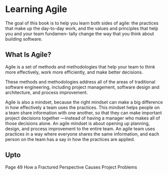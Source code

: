 # Learning Agile

The goal of this book is to help you learn both sides of agile: the practices that make up the day-to-day work, and the values and principles that help you and your team fundamen‐ tally change the way that you think about building software.

## What Is Agile?
Agile is a set of methods and methodologies that help your team to think more effectively, work more efficiently, and make better decisions.

These methods and methodologies address all of the areas of traditional software engineering, including project management, software design and architecture, and process improvement.

Agile is also a mindset, because the right mindset can make a big difference in how effectively a team uses the practices. This mindset helps people on a team share information with one another, so that they can make important project decisions together —instead of having a manager who makes all of those decisions alone. An agile mindset is about opening up planning, design, and process improvement to the entire team. An agile team uses practices in a way where everyone shares the same information, and each person on the team has a say in how the practices are applied.


## Upto
Page 49
How a Fractured Perspective Causes Project Problems
